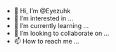 - 👋 Hi, I’m @Eyezuhk
- 👀 I’m interested in ...
- 🌱 I’m currently learning ...
- 💞️ I’m looking to collaborate on ...
- 📫 How to reach me ...

<!---
Eyezuhk/Eyezuhk is a ✨ special ✨ repository because its `README.md` (this file) appears on your GitHub profile.
You can click the Preview link to take a look at your changes.
--->
